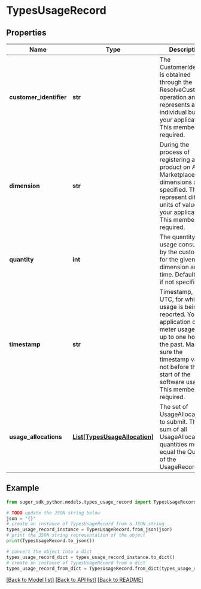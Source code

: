 # TypesUsageRecord


## Properties

Name | Type | Description | Notes
------------ | ------------- | ------------- | -------------
**customer_identifier** | **str** | The CustomerIdentifier is obtained through the ResolveCustomer operation and represents an individual buyer in your application.  This member is required. | [optional] 
**dimension** | **str** | During the process of registering a product on AWS Marketplace, dimensions are specified. These represent different units of value in your application.  This member is required. | [optional] 
**quantity** | **int** | The quantity of usage consumed by the customer for the given dimension and time. Defaults to 0 if not specified. | [optional] 
**timestamp** | **str** | Timestamp, in UTC, for which the usage is being reported. Your application can meter usage for up to one hour in the past. Make sure the timestamp value is not before the start of the software usage.  This member is required. | [optional] 
**usage_allocations** | [**List[TypesUsageAllocation]**](TypesUsageAllocation.md) | The set of UsageAllocations to submit. The sum of all UsageAllocation quantities must equal the Quantity of the UsageRecord . | [optional] 

## Example

```python
from suger_sdk_python.models.types_usage_record import TypesUsageRecord

# TODO update the JSON string below
json = "{}"
# create an instance of TypesUsageRecord from a JSON string
types_usage_record_instance = TypesUsageRecord.from_json(json)
# print the JSON string representation of the object
print(TypesUsageRecord.to_json())

# convert the object into a dict
types_usage_record_dict = types_usage_record_instance.to_dict()
# create an instance of TypesUsageRecord from a dict
types_usage_record_from_dict = TypesUsageRecord.from_dict(types_usage_record_dict)
```
[[Back to Model list]](../README.md#documentation-for-models) [[Back to API list]](../README.md#documentation-for-api-endpoints) [[Back to README]](../README.md)


